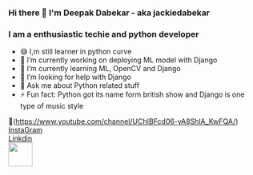 ### Hi there 👋 I'm Deepak Dabekar - aka jackiedabekar

### I am a enthusiastic techie and python developer

- 😅 I,m still learner in python curve
- 🔭 I’m currently working on deploying ML model with Django
- 🌱 I’m currently learning ML, OpenCV and Django
- 🤔 I’m looking for help with Django
- 💬 Ask me about Python related stuff
- ⚡ Fun fact: Python got its name form british show and Django is one type of music style

:rocket:(https://www.youtube.com/channel/UChIBFcd06-yA8ShlA_KwFQA/)<br>
[InstaGram](https://www.instagram.com/jackiedabekar/)<br>
[Linkdin](https://www.linkedin.com/in/deepak-dabekar-494979189/)<br>
<a href='https://www.youtube.com/channel/UChIBFcd06-yA8ShlA_KwFQA/featured'><img src="https://camo.githubusercontent.com/33faa4fa48fe28c11ace1986cc89bb01824a04a4/68747470733a2f2f63646e2e6a7364656c6976722e6e65742f6e706d2f73696d706c652d69636f6e734076332f69636f6e732f796f75747562652e737667" align="left" height="48" width="48" ></a>
